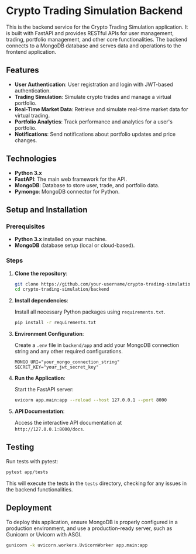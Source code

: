 # Crypto Trading Simulation Backend

This is the backend service for the Crypto Trading Simulation application. It is built with FastAPI and provides RESTful APIs for user management, trading, portfolio management, and other core functionalities. The backend connects to a MongoDB database and serves data and operations to the frontend application.

## Features

- **User Authentication**: User registration and login with JWT-based authentication.
- **Trading Simulation**: Simulate crypto trades and manage a virtual portfolio.
- **Real-Time Market Data**: Retrieve and simulate real-time market data for virtual trading.
- **Portfolio Analytics**: Track performance and analytics for a user's portfolio.
- **Notifications**: Send notifications about portfolio updates and price changes.

## Technologies

- **Python 3.x**
- **FastAPI**: The main web framework for the API.
- **MongoDB**: Database to store user, trade, and portfolio data.
- **Pymongo**: MongoDB connector for Python.

## Setup and Installation

### Prerequisites

- **Python 3.x** installed on your machine.
- **MongoDB** database setup (local or cloud-based).

### Steps

1. **Clone the repository**:

    ```bash
    git clone https://github.com/your-username/crypto-trading-simulation.git
    cd crypto-trading-simulation/backend
    ```

2. **Install dependencies**:

    Install all necessary Python packages using `requirements.txt`.

    ```bash
    pip install -r requirements.txt
    ```

3. **Environment Configuration**:

    Create a `.env` file in `backend/app` and add your MongoDB connection string and any other required configurations.

    ```env
    MONGO_URI="your_mongo_connection_string"
    SECRET_KEY="your_jwt_secret_key"
    ```

4. **Run the Application**:

    Start the FastAPI server:

    ```bash
    uvicorn app.main:app --reload --host 127.0.0.1 --port 8000
    ```

5. **API Documentation**:

    Access the interactive API documentation at `http://127.0.0.1:8000/docs`.

## Testing

Run tests with pytest:

```bash
pytest app/tests
```

This will execute the tests in the `tests` directory, checking for any issues in the backend functionalities.

## Deployment

To deploy this application, ensure MongoDB is properly configured in a production environment, and use a production-ready server, such as Gunicorn or Uvicorn with ASGI.

```bash
gunicorn -k uvicorn.workers.UvicornWorker app.main:app
```
